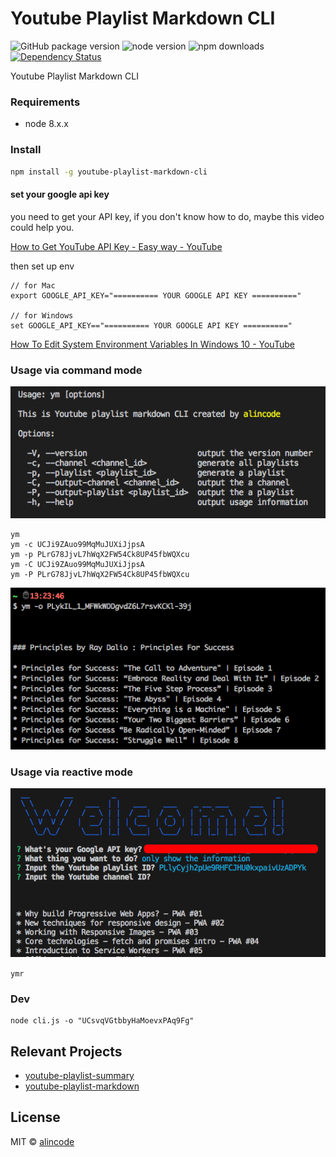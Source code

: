 # Youtube Playlist Markdown CLI

![GitHub package version](https://img.shields.io/github/package-json/v/alincode/youtube-playlist-markdown-cli.svg)
![node version](https://img.shields.io/node/v/youtube-playlist-markdown-cli.svg)
![npm downloads](https://img.shields.io/npm/dt/youtube-playlist-markdown-cli.svg)
[![Dependency Status](https://img.shields.io/david/alincode/youtube-playlist-markdown-cli.svg?style=flat)](https://david-dm.org/alincode/youtube-playlist-markdown-cli)


Youtube Playlist Markdown CLI

### Requirements

* node 8.x.x

### Install


```sh
npm install -g youtube-playlist-markdown-cli
```

#### set your google api key

you need to get your API key, if you don't know how to do, maybe this video could help you.

[How to Get YouTube API Key - Easy way - YouTube](https://www.youtube.com/watch?v=_U_VS12uu-o)

then set up env

```
// for Mac
export GOOGLE_API_KEY="========== YOUR GOOGLE API KEY =========="

// for Windows
set GOOGLE_API_KEY=="========== YOUR GOOGLE API KEY =========="
```

[How To Edit System Environment Variables In Windows 10 - YouTube](https://www.youtube.com/watch?v=C-U9SGaNbwY)

### Usage via command mode

![](assets/cli.png)

```
ym
ym -c UCJi9ZAuo99MqMuJUXiJjpsA
ym -p PLrG78JjvL7hWqX2FW54Ck8UP45fbWQXcu
ym -C UCJi9ZAuo99MqMuJUXiJjpsA
ym -P PLrG78JjvL7hWqX2FW54Ck8UP45fbWQXcu
```

![](assets/example.png)

### Usage via reactive mode

![](assets/reactive.png)

``
ymr
``

### Dev

```
node cli.js -o "UCsvqVGtbbyHaMoevxPAq9Fg"
```

## Relevant Projects

* [youtube-playlist-summary](https://github.com/alincode/youtube-playlist-summary)
* [youtube-playlist-markdown](https://github.com/alincode/youtube-playlist-markdown)

## License

MIT © [alincode](https://github.com/alincode/youtube-playlist-markdown-cli)
